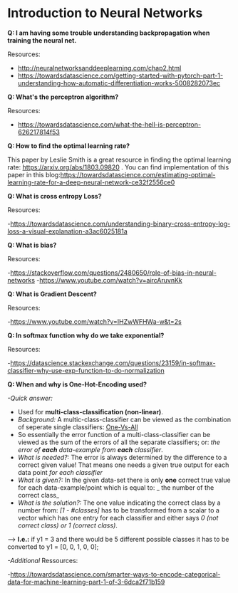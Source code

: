 # Introduction to Neural Networks

**Q: I am having some trouble understanding backpropagation when training the neural net.**

Resources:

- http://neuralnetworksanddeeplearning.com/chap2.html
- https://towardsdatascience.com/getting-started-with-pytorch-part-1-understanding-how-automatic-differentiation-works-5008282073ec

**Q: What's the perceptron algorithm?**

Resources:

- https://towardsdatascience.com/what-the-hell-is-perceptron-626217814f53

**Q: How to find the optimal learning rate?**

This paper by Leslie Smith is a great resource in finding the optimal learning rate: https://arxiv.org/abs/1803.09820 . You can find implementation of this paper in this blog:https://towardsdatascience.com/estimating-optimal-learning-rate-for-a-deep-neural-network-ce32f2556ce0

**Q: What is cross entropy Loss?**

Resources:

-https://towardsdatascience.com/understanding-binary-cross-entropy-log-loss-a-visual-explanation-a3ac6025181a

**Q: What is bias?**

Resources:

-https://stackoverflow.com/questions/2480650/role-of-bias-in-neural-networks
-https://www.youtube.com/watch?v=aircAruvnKk

**Q: What is Gradient Descent?**

Resources:

-https://www.youtube.com/watch?v=IHZwWFHWa-w&t=2s

**Q: In softmax function why do we take exponential?**

Resources:

-https://datascience.stackexchange.com/questions/23159/in-softmax-classifier-why-use-exp-function-to-do-normalization

**Q: When and why is One-Hot-Encoding used?**

_-Quick answer:_ 
* Used for **multi-class-classification (non-linear)**. 
* _Background:_ A multic-class-classifier can be viewed as the combination of seperate single classifiers: [One-Vs-All](https://utkuufuk.github.io/2018/06/03/one-vs-all-classification/) 
* So essentially the error function of a multi-class-classifier can be viewed as the sum of the errors of all the separate classifiers; or: _the error of **each** data-example from **each** classifier_. 
* _What is needed?:_ The error is always determined by the difference to a correct given value! That means one needs a given true output for each data point _for each classifier_ 
* _What is given?:_  In the given data-set there is only **one** correct true value for each data-example/point which is equal to: _ the number of the correct class_ 
* _What is the solution?:_ The one value indicating the correct class by a number from: _[1 - #classes]_ has to be transformed from a scalar to a vector which has one entry for each classifier and either says _0 (not correct class) or 1 (correct class)_. 

--> **I.e.:** if y1 = 3 and there would be 5 different possible classes it has to be converted to y1 = [0, 0, 1, 0, 0];

_-Additional_ Ressources: 

-https://towardsdatascience.com/smarter-ways-to-encode-categorical-data-for-machine-learning-part-1-of-3-6dca2f71b159


        
